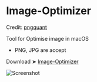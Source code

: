 # Image-Optimizer
Credit: [pngquant](https://pngquant.org/)

Tool for Optimise image in macOS
- PNG, JPG are accept

Download ➤ [Image-Optimizer](https://github.com/chris1111/Image-Optimizer/raw/Master/Image-Optimizer.zip)

![Screenshot](https://user-images.githubusercontent.com/6248794/206279924-5fb3a6cf-e80d-4f0d-aeee-121ca3584dbf.png)
